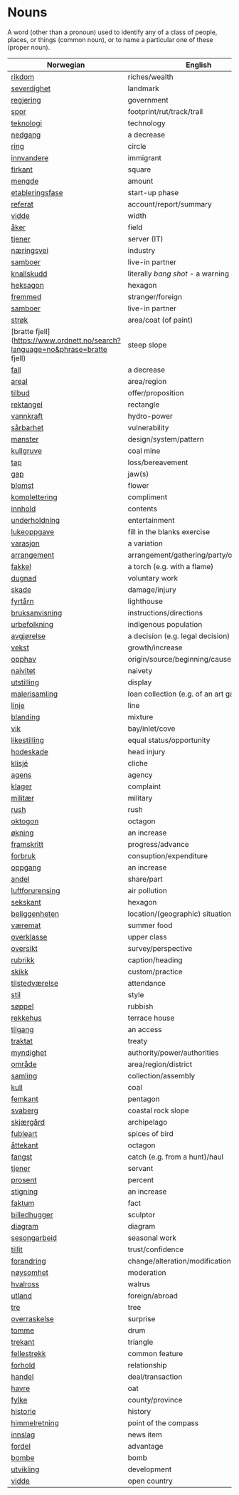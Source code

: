 # Nouns

A word (other than a pronoun) used to identify any of a class of people, places, or things (common noun), or to name a particular one of these (proper noun).

| Norwegian | English | Gender |
| --- | --- | --- |
| [rikdom](https://www.ordnett.no/search?language=no&phrase=rikdom) | riches/wealth | m |
| [severdighet](https://www.ordnett.no/search?language=no&phrase=severdighet) | landmark | m |
| [regjering](https://www.ordnett.no/search?language=no&phrase=regjering) | government | m |
| [spor](https://www.ordnett.no/search?language=no&phrase=spor) | footprint/rut/track/trail | i |
| [teknologi](https://www.ordnett.no/search?language=no&phrase=teknologi) | technology | m |
| [nedgang](https://www.ordnett.no/search?language=no&phrase=nedgang) | a decrease | m |
| [ring](https://www.ordnett.no/search?language=no&phrase=ring) | circle | m |
| [innvandere](https://www.ordnett.no/search?language=no&phrase=innvandere) | immigrant | m |
| [firkant](https://www.ordnett.no/search?language=no&phrase=firkant) | square | m |
| [mengde](https://www.ordnett.no/search?language=no&phrase=mengde) | amount | m |
| [etableringsfase](https://www.ordnett.no/search?language=no&phrase=etableringsfase) | start-up phase | m |
| [referat](https://www.ordnett.no/search?language=no&phrase=referat) | account/report/summary | i |
| [vidde](https://www.ordnett.no/search?language=no&phrase=vidde) | width | m/f |
| [åker](https://www.ordnett.no/search?language=no&phrase=åker) | field | m |
| [tjener](https://www.ordnett.no/search?language=no&phrase=tjener) | server (IT) | m |
| [næringsvei](https://www.ordnett.no/search?language=no&phrase=næringsvei) | industry | m |
| [samboer](https://www.ordnett.no/search?language=no&phrase=samboer) | live-in partner | m |
| [knallskudd](https://www.ordnett.no/search?language=no&phrase=knallskudd) | literally _bang shot_ - a warning shot gun | i |
| [heksagon](https://www.ordnett.no/search?language=no&phrase=heksagon) | hexagon | m |
| [fremmed](https://www.ordnett.no/search?language=no&phrase=fremmed) | stranger/foreign | m |
| [samboer](https://www.ordnett.no/search?language=no&phrase=samboer) | live-in partner | m |
| [strøk](https://www.ordnett.no/search?language=no&phrase=strøk) | area/coat (of paint) | i |
| [bratte fjell](https://www.ordnett.no/search?language=no&phrase=bratte fjell) | steep slope | m |
| [fall](https://www.ordnett.no/search?language=no&phrase=fall) | a decrease | i |
| [areal](https://www.ordnett.no/search?language=no&phrase=areal) | area/region | i |
| [tilbud](https://www.ordnett.no/search?language=no&phrase=tilbud) | offer/proposition | i |
| [rektangel](https://www.ordnett.no/search?language=no&phrase=rektangel) | rectangle | i |
| [vannkraft](https://www.ordnett.no/search?language=no&phrase=vannkraft) | hydro-power | m |
| [sårbarhet](https://www.ordnett.no/search?language=no&phrase=sårbarhet) | vulnerability | m |
| [mønster](https://www.ordnett.no/search?language=no&phrase=mønster) | design/system/pattern | i |
| [kullgruve](https://www.ordnett.no/search?language=no&phrase=kullgruve) | coal mine | m |
| [tap](https://www.ordnett.no/search?language=no&phrase=tap) | loss/bereavement | i |
| [gap](https://www.ordnett.no/search?language=no&phrase=gap) | jaw(s) | m |
| [blomst](https://www.ordnett.no/search?language=no&phrase=blomst) | flower | m |
| [komplettering](https://www.ordnett.no/search?language=no&phrase=komplettering) | compliment | m |
| [innhold](https://www.ordnett.no/search?language=no&phrase=innhold) | contents | i |
| [underholdning](https://www.ordnett.no/search?language=no&phrase=underholdning) | entertainment | m |
| [lukeoppgave](https://www.ordnett.no/search?language=no&phrase=lukeoppgave) | fill in the blanks exercise | m |
| [varasjon](https://www.ordnett.no/search?language=no&phrase=varasjon) | a variation | m |
| [arrangement](https://www.ordnett.no/search?language=no&phrase=arrangement) | arrangement/gathering/party/organisation | i |
| [fakkel](https://www.ordnett.no/search?language=no&phrase=fakkel) | a torch (e.g. with a flame) | m |
| [dugnad](https://www.ordnett.no/search?language=no&phrase=dugnad) | voluntary work | m |
| [skade](https://www.ordnett.no/search?language=no&phrase=skade) | damage/injury | m |
| [fyrtårn](https://www.ordnett.no/search?language=no&phrase=fyrtårn) | lighthouse | i |
| [bruksanvisning](https://www.ordnett.no/search?language=no&phrase=bruksanvisning) | instructions/directions | m |
| [urbefolkning](https://www.ordnett.no/search?language=no&phrase=urbefolkning) | indigenous population | m |
| [avgjørelse](https://www.ordnett.no/search?language=no&phrase=avgjørelse) | a decision (e.g. legal decision) | m |
| [vekst](https://www.ordnett.no/search?language=no&phrase=vekst) | growth/increase | m |
| [opphav](https://www.ordnett.no/search?language=no&phrase=opphav) | origin/source/beginning/cause | i |
| [naivitet](https://www.ordnett.no/search?language=no&phrase=naivitet) | naivety | m |
| [utstilling](https://www.ordnett.no/search?language=no&phrase=utstilling) | display | m |
| [malerisamling](https://www.ordnett.no/search?language=no&phrase=malerisamling) | loan collection (e.g. of an art gallery) | m |
| [linje](https://www.ordnett.no/search?language=no&phrase=linje) | line | m |
| [blanding](https://www.ordnett.no/search?language=no&phrase=blanding) | mixture | m |
| [vik](https://www.ordnett.no/search?language=no&phrase=vik) | bay/inlet/cove | m |
| [likestilling](https://www.ordnett.no/search?language=no&phrase=likestilling) | equal status/opportunity | m |
| [hodeskade](https://www.ordnett.no/search?language=no&phrase=hodeskade) | head injury | m |
| [klisjé](https://www.ordnett.no/search?language=no&phrase=klisjé) | cliche | m |
| [agens](https://www.ordnett.no/search?language=no&phrase=agens) | agency | m |
| [klager](https://www.ordnett.no/search?language=no&phrase=klager) | complaint | m |
| [militær](https://www.ordnett.no/search?language=no&phrase=militær) | military | m |
| [rush](https://www.ordnett.no/search?language=no&phrase=rush) | rush | i |
| [oktogon](https://www.ordnett.no/search?language=no&phrase=oktogon) | octagon | m |
| [økning](https://www.ordnett.no/search?language=no&phrase=økning) | an increase | m |
| [framskritt](https://www.ordnett.no/search?language=no&phrase=framskritt) | progress/advance | i |
| [forbruk](https://www.ordnett.no/search?language=no&phrase=forbruk) | consuption/expenditure | i |
| [oppgang](https://www.ordnett.no/search?language=no&phrase=oppgang) | an increase | m |
| [andel](https://www.ordnett.no/search?language=no&phrase=andel) | share/part | m |
| [luftforurensing](https://www.ordnett.no/search?language=no&phrase=luftforurensing) | air pollution | m |
| [sekskant](https://www.ordnett.no/search?language=no&phrase=sekskant) | hexagon | m |
| [beliggenheten](https://www.ordnett.no/search?language=no&phrase=beliggenheten) | location/(geographic) situation | m/f |
| [væremat](https://www.ordnett.no/search?language=no&phrase=væremat) | summer food | m |
| [overklasse](https://www.ordnett.no/search?language=no&phrase=overklasse) | upper class | m |
| [oversikt](https://www.ordnett.no/search?language=no&phrase=oversikt) | survey/perspective | m |
| [rubrikk](https://www.ordnett.no/search?language=no&phrase=rubrikk) | caption/heading | m |
| [skikk](https://www.ordnett.no/search?language=no&phrase=skikk) | custom/practice | m |
| [tilstedværelse](https://www.ordnett.no/search?language=no&phrase=tilstedværelse) | attendance | i |
| [stil](https://www.ordnett.no/search?language=no&phrase=stil) | style | m |
| [søppel](https://www.ordnett.no/search?language=no&phrase=søppel) | rubbish | i |
| [rekkehus](https://www.ordnett.no/search?language=no&phrase=rekkehus) | terrace house | i |
| [tilgang](https://www.ordnett.no/search?language=no&phrase=tilgang) | an access | i |
| [traktat](https://www.ordnett.no/search?language=no&phrase=traktat) | treaty | m |
| [myndighet](https://www.ordnett.no/search?language=no&phrase=myndighet) | authority/power/authorities | m |
| [område](https://www.ordnett.no/search?language=no&phrase=område) | area/region/district | i |
| [samling](https://www.ordnett.no/search?language=no&phrase=samling) | collection/assembly | m |
| [kull](https://www.ordnett.no/search?language=no&phrase=kull) | coal | i |
| [femkant](https://www.ordnett.no/search?language=no&phrase=femkant) | pentagon | m |
| [svaberg](https://www.ordnett.no/search?language=no&phrase=svaberg) | coastal rock slope | i |
| [skjærgård](https://www.ordnett.no/search?language=no&phrase=skjærgård) | archipelago | m |
| [fubleart](https://www.ordnett.no/search?language=no&phrase=fubleart) | spices of bird | m/f |
| [åttekant](https://www.ordnett.no/search?language=no&phrase=åttekant) | octagon | m |
| [fangst](https://www.ordnett.no/search?language=no&phrase=fangst) | catch (e.g. from a hunt)/haul | m |
| [tjener](https://www.ordnett.no/search?language=no&phrase=tjener) | servant | m |
| [prosent](https://www.ordnett.no/search?language=no&phrase=prosent) | percent | m |
| [stigning](https://www.ordnett.no/search?language=no&phrase=stigning) | an increase | m |
| [faktum](https://www.ordnett.no/search?language=no&phrase=faktum) | fact | i |
| [billedhugger](https://www.ordnett.no/search?language=no&phrase=billedhugger) | sculptor | m |
| [diagram](https://www.ordnett.no/search?language=no&phrase=diagram) | diagram | i |
| [sesongarbeid](https://www.ordnett.no/search?language=no&phrase=sesongarbeid) | seasonal work | i |
| [tillit](https://www.ordnett.no/search?language=no&phrase=tillit) | trust/confidence | m |
| [forandring](https://www.ordnett.no/search?language=no&phrase=forandring) | change/alteration/modification | m |
| [nøysomhet](https://www.ordnett.no/search?language=no&phrase=nøysomhet) | moderation | m |
| [hvalross](https://www.ordnett.no/search?language=no&phrase=hvalross) | walrus | m |
| [utland](https://www.ordnett.no/search?language=no&phrase=utland) | foreign/abroad | m |
| [tre](https://www.ordnett.no/search?language=no&phrase=tre) | tree | i |
| [overraskelse](https://www.ordnett.no/search?language=no&phrase=overraskelse) | surprise | m |
| [tomme](https://www.ordnett.no/search?language=no&phrase=tomme) | drum | m |
| [trekant](https://www.ordnett.no/search?language=no&phrase=trekant) | triangle | m |
| [fellestrekk](https://www.ordnett.no/search?language=no&phrase=fellestrekk) | common feature | i |
| [forhold](https://www.ordnett.no/search?language=no&phrase=forhold) | relationship | i |
| [handel](https://www.ordnett.no/search?language=no&phrase=handel) | deal/transaction | m |
| [havre](https://www.ordnett.no/search?language=no&phrase=havre) | oat | m |
| [fylke](https://www.ordnett.no/search?language=no&phrase=fylke) | county/province | i |
| [historie](https://www.ordnett.no/search?language=no&phrase=historie) | history | m/f |
| [himmelretning](https://www.ordnett.no/search?language=no&phrase=himmelretning) | point of the compass | m |
| [innslag](https://www.ordnett.no/search?language=no&phrase=innslag) | news item | i |
| [fordel](https://www.ordnett.no/search?language=no&phrase=fordel) | advantage | m |
| [bombe](https://www.ordnett.no/search?language=no&phrase=bombe) | bomb | m |
| [utvikling](https://www.ordnett.no/search?language=no&phrase=utvikling) | development | m |
| [vidde](https://www.ordnett.no/search?language=no&phrase=vidde) | open country | m |

